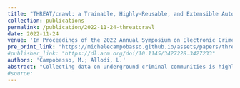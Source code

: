 ```yaml
---
title: "THREAT/crawl: a Trainable, Highly-Reusable, and Extensible Automated Method and Tool to Crawl Criminal Underground Forums"
collection: publications
permalink: /publication/2022-11-24-threatcrawl
date: 2022-11-24
venue: 'In Proceedings of the 2022 Annual Symposium on Electronic Crime Research (eCrime 2022)'
pre_print_link: "https://michelecampobasso.github.io/assets/papers/threatcrawl.pdf"
#publisher_link: "https://dl.acm.org/doi/10.1145/3427228.3427233"
authors: 'Campobasso, M.; Allodi, L.'
abstract: "Collecting data on underground criminal communities is highly valuable both for security research and security operations. Unfortunately these communities live within a constellation of diverse online forums that are difficult to infiltrate, may adopt crawling monitoring countermeasures, and require the development of ad-hoc scrapers for each different community, making the endeavour increasingly technically challenging, and potentially expensive. To address this problem we propose THREAT/crawl, a method and prototype tool for a highly reusable crawler that can learn a wide range of (arbitrary) forum structures, can remain under-the-radar during the crawling activity and can be extended and configured at the user will. We showcase THREAT/crawl capabilities and provide prime evaluation of our prototype against a range of active, live, underground communities."
#source: 
---
```

